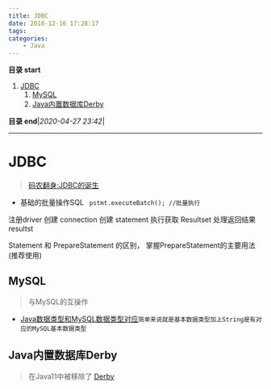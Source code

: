 ```yaml
---
title: JDBC
date: 2018-12-16 17:28:17
tags: 
categories: 
    - Java
---
```


**目录 start**

1. [JDBC](#jdbc)
    1. [MySQL](#mysql)
    1. [Java内置数据库Derby](#java内置数据库derby)

**目录 end**|_2020-04-27 23:42_|
****************************************
# JDBC
> [码农翻身:JDBC的诞生](https://mp.weixin.qq.com/s?__biz=MzAxOTc0NzExNg==&mid=2665513438&idx=1&sn=2967d595bb7d4ffdd2dacd3ab7501bbd&chksm=80d6799db7a1f08b27dc97650434fb2fc0e2570628945db99d9300a99e52828fd05c42fdb441&scene=21#wechat_redirect)

- 基础的批量操作SQL ` pstmt.executeBatch(); //批量执行`

注册driver
创建 connection
创建 statement
执行获取 Resultset
处理返回结果 resultst

Statement 和 PrepareStatement 的区别， 掌握PrepareStatement的主要用法(推荐使用)

## MySQL
> 与MySQL的互操作

- [Java数据类型和MySQL数据类型对应](https://dev.mysql.com/doc/connector-j/5.1/en/connector-j-reference-type-conversions.html)`简单来说就是基本数据类型加上String是有对应的MySQL基本数据类型`

## Java内置数据库Derby
> 在Java11中被移除了
> [Derby](http://db.apache.org/derby/derby_comm.html)
